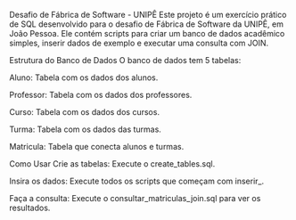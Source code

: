 Desafio de Fábrica de Software - UNIPÊ
Este projeto é um exercício prático de SQL desenvolvido para o desafio de Fábrica de Software da UNIPÊ, em João Pessoa. Ele contém scripts para criar um banco de dados acadêmico simples, inserir dados de exemplo e executar uma consulta com JOIN.

Estrutura do Banco de Dados
O banco de dados tem 5 tabelas:

Aluno: Tabela com os dados dos alunos.

Professor: Tabela com os dados dos professores.

Curso: Tabela com os dados dos cursos.

Turma: Tabela com os dados das turmas.

Matricula: Tabela que conecta alunos e turmas.

Como Usar
Crie as tabelas: Execute o create_tables.sql.

Insira os dados: Execute todos os scripts que começam com inserir_.

Faça a consulta: Execute o consultar_matriculas_join.sql para ver os resultados.
